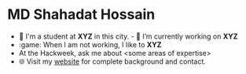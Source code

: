 # MD Shahadat Hossain  
- :school: I'm a student at **XYZ** in this city. - 
🔭 I’m currently working on  **XYZ** 
- :game: When I am not working, I like to **XYZ**
- At the Hackweek, ask me about &lt;some areas of expertise>
- 🌐 Visit my [website](https://https://hackweek-itcoocean.github.io//) for complete background and contact.
